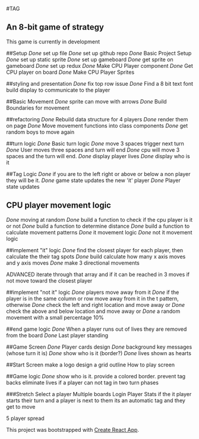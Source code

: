 #TAG
## An 8-bit game of strategy

This game is currently in development

##Setup
*Done* set up file
*Done* set up github repo
*Done* Basic Project Setup
*Done* set up static sprite
*Done* set up gameboard
*Done* get sprite on gameboard
*Done* set up redux
*Done* Make CPU Player component
*Done* Get CPU player on board
*Done* Make CPU Player Sprites

##styling and presentation
*Done* fix top row issue
*Done* Find a 8 bit text font
build display to communicate to the player

##Basic Movement
*Done* sprite can move with arrows
*Done* Build Boundaries for movement

##refactoring
*Done* Rebuild data structure for 4 players
*Done* render them on page
*Done* Move movement functions into class components
*Done* get random boys to move again

##turn logic
*Done* Basic turn logic
*Done* move 3 spaces trigger next turn
*Done* User moves three spaces and turn will end
*Done* cpu will move 3 spaces and the turn will end.
*Done* display player lives
*Done* display who is it

##Tag Logic
*Done* if you are to the left right or above or below a non player they will be it.
*Done* game state updates the new 'it' player
*Done* Player state updates


## CPU player movement logic
*Done* moving at random
*Done* build a function to check if the cpu player is it or not
*Done* build a function to determine distance
*Done* build a function to calculate movement patterns
*Done* it movement logic
*Done* not it movement logic

##implement "it" logic
*Done* find the closest player for each player, then calculate the their tag spots
*Done* build calculate how many x axis moves and y axis moves
*Done* make 3 directional movements

ADVANCED
iterate through that array and if it can be reached in 3 moves
if not move toward the closest player

##implement "not it" logic
*Done* players move away from it
*Done* if the player is in the same column or row move away from it in the t pattern, otherwise
*Done* check the left and right location and move away or
*Done* check the above and below location and move away or
*Done* a random movement with a small percentage 10%

##end game logic
*Done* When a player runs out of lives they are removed from the board
*Done* Last player standing

##Game Screen
*Done* Player cards design
*Done* background
key messages (whose turn it is)
*Done* show who is it (border?)
*Done* lives shown as hearts

##Start Screen
make a logo
design a grid outline
How to play screen

##Game logic
*Done* show who is it. provide a colored border.
prevent tag backs
eliminate lives if a player can not tag in two turn phases

###Stretch
Select a player
Multiple boards
Login
Player Stats
if the it player starts their turn and a player is next to them its an automatic tag and they get to move

5 player spread



This project was bootstrapped with [Create React App](https://github.com/facebook/create-react-app).
